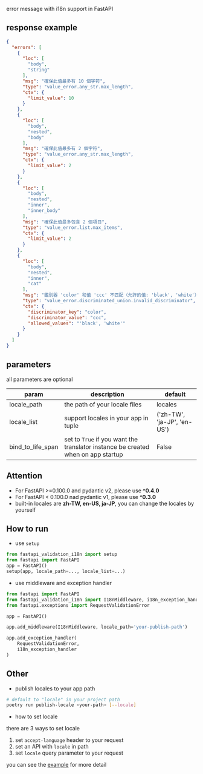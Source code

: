 error message with i18n support in FastAPI
## response example
```json
{
  "errors": [
    {
      "loc": [
        "body",
        "string"
      ],
      "msg": "確保此值最多有 10 個字符",
      "type": "value_error.any_str.max_length",
      "ctx": {
        "limit_value": 10
      }
    },
    {
      "loc": [
        "body",
        "nested",
        "body"
      ],
      "msg": "確保此值最多有 2 個字符",
      "type": "value_error.any_str.max_length",
      "ctx": {
        "limit_value": 2
      }
    },
    {
      "loc": [
        "body",
        "nested",
        "inner",
        "inner_body"
      ],
      "msg": "確保此值最多包含 2 個項目",
      "type": "value_error.list.max_items",
      "ctx": {
        "limit_value": 2
      }
    },
    {
      "loc": [
        "body",
        "nested",
        "inner",
        "cat"
      ],
      "msg": "鑑別器 'color' 和值 'ccc' 不匹配（允許的值: 'black', 'white'）",
      "type": "value_error.discriminated_union.invalid_discriminator",
      "ctx": {
        "discriminator_key": "color",
        "discriminator_value": "ccc",
        "allowed_values": "'black', 'white'"
      }
    }
  ]
}
```
## parameters
all parameters are optional

| param             | description                                                                      | default                     |
|-------------------|----------------------------------------------------------------------------------|-----------------------------|
| locale_path       | the path of your locale files                                                    | locales                     |
| locale_list       | support locales in your app in tuple                                             | ('zh-TW', 'ja-JP', 'en-US') |
| bind_to_life_span | set to `True` if you want the translator instance be created when on app startup | False                       |

## Attention
- For FastAPI >=0.100.0 and pydantic v2, please use **^0.4.0**
- For FastAPI < 0.100.0 nad pydantic v1, please use **^0.3.0**
- built-in locales are **zh-TW, en-US, ja-JP**, you can change the locales by yourself

## How to run
- use `setup`
```py
from fastapi_validation_i18n import setup
from fastapi import FastAPI
app = FastAPI()
setup(app, locale_path=..., locale_list=...)

```
- use middleware and exception handler
```py
from fastapi import FastAPI
from fastapi_validation_i18n import I18nMiddleware, i18n_exception_handler
from fastapi.exceptions import RequestValidationError

app = FastAPI()

app.add_middleware(I18nMiddleware, locale_path='your-publish-path')

app.add_exception_handler(
    RequestValidationError,
    i18n_exception_handler
)
```
## Other
- publish locales to your app path
```bash
# default to "locale" in your project path
poetry run publish-locale <your-path> [--locale]
```

- how to set locale

there are 3 ways to set locale
1. set `accept-language` header to your request
2. set an API with `locale` in path
3. set `locale` query parameter to your request

you can see the [example](https://github.com/whchi/fastapi-validation-i18n/tree/main/example) for more detail
